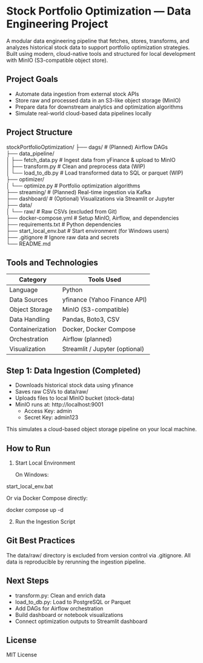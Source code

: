 # Stock Portfolio Optimization — Data Engineering Project

A modular data engineering pipeline that fetches, stores, transforms, and analyzes historical stock data to support portfolio optimization strategies. Built using modern, cloud-native tools and structured for local development with MinIO (S3-compatible object store).

## Project Goals

- Automate data ingestion from external stock APIs
- Store raw and processed data in an S3-like object storage (MinIO)
- Prepare data for downstream analytics and optimization algorithms
- Simulate real-world cloud-based data pipelines locally

## Project Structure

stockPortfolioOptimization/
├── dags/                     # (Planned) Airflow DAGs  
├── data_pipeline/  
│   ├── fetch_data.py         # Ingest data from yFinance & upload to MinIO  
│   ├── transform.py          # Clean and preprocess data (WIP)  
│   └── load_to_db.py         # Load transformed data to SQL or parquet (WIP)  
├── optimizer/  
│   └── optimize.py           # Portfolio optimization algorithms  
├── streaming/                # (Planned) Real-time ingestion via Kafka  
├── dashboard/                # (Optional) Visualizations via Streamlit or Jupyter  
├── data/  
│   └── raw/                  # Raw CSVs (excluded from Git)  
├── docker-compose.yml        # Setup MinIO, Airflow, and dependencies  
├── requirements.txt          # Python dependencies  
├── start_local_env.bat       # Start environment (for Windows users)  
├── .gitignore                # Ignore raw data and secrets  
└── README.md  

## Tools and Technologies

Category        | Tools Used
----------------|--------------------------
Language        | Python
Data Sources    | yfinance (Yahoo Finance API)
Object Storage  | MinIO (S3-compatible)
Data Handling   | Pandas, Boto3, CSV
Containerization| Docker, Docker Compose
Orchestration   | Airflow (planned)
Visualization   | Streamlit / Jupyter (optional)

## Step 1: Data Ingestion (Completed)

- Downloads historical stock data using yfinance
- Saves raw CSVs to data/raw/
- Uploads files to local MinIO bucket (stock-data)
- MinIO runs at: http://localhost:9001  
  - Access Key: admin  
  - Secret Key: admin123

This simulates a cloud-based object storage pipeline on your local machine.

## How to Run

1. Start Local Environment

   On Windows:

start_local_env.bat


Or via Docker Compose directly:

docker compose up -d

2. Run the Ingestion Script


## Git Best Practices

The data/raw/ directory is excluded from version control via .gitignore. All data is reproducible by rerunning the ingestion pipeline.

## Next Steps

- transform.py: Clean and enrich data
- load_to_db.py: Load to PostgreSQL or Parquet
- Add DAGs for Airflow orchestration
- Build dashboard or notebook visualizations
- Connect optimization outputs to Streamlit dashboard

## License

MIT License

